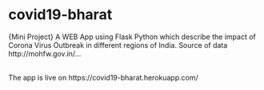 # covid19-bharat
<p>
{Mini Project}
A WEB App using Flask Python which describe the impact of Corona Virus Outbreak in different regions of India.
Source of data http://mohfw.gov.in/...
</p>
<br>
The app is live on https://covid19-bharat.herokuapp.com/
